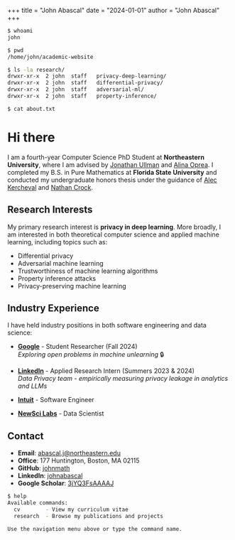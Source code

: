 +++
title = "John Abascal"
date = "2024-01-01"
author = "John Abascal"
+++

```bash
$ whoami
john

$ pwd  
/home/john/academic-website

$ ls -la research/
drwxr-xr-x  2 john  staff   privacy-deep-learning/
drwxr-xr-x  2 john  staff   differential-privacy/
drwxr-xr-x  2 john  staff   adversarial-ml/
drwxr-xr-x  2 john  staff   property-inference/

$ cat about.txt
```

# Hi there

I am a fourth-year Computer Science PhD Student at **Northeastern University**, where I am advised by [Jonathan Ullman](https://www.ccs.neu.edu/home/jullman/) and [Alina Oprea](https://www.ccs.neu.edu/home/alina/). I completed my B.S. in Pure Mathematics at **Florida State University** and conducted my undergraduate honors thesis under the guidance of [Alec Kercheval](https://www.math.fsu.edu/~kercheva/) and [Nathan Crock](https://www.sc.fsu.edu/people?uid=ndc08).

## Research Interests

My primary research interest is **privacy in deep learning**. More broadly, I am interested in both theoretical computer science and applied machine learning, including topics such as:

- Differential privacy
- Adversarial machine learning  
- Trustworthiness of machine learning algorithms
- Property inference attacks
- Privacy-preserving machine learning

## Industry Experience

I have held industry positions in both software engineering and data science:

- **[Google](https://about.google/)** - Student Researcher (Fall 2024)  
  *Exploring open problems in machine unlearning* 🔒

- **[LinkedIn](https://about.linkedin.com/)** - Applied Research Intern (Summers 2023 & 2024)  
  *Data Privacy team - empirically measuring privacy leakage in analytics and LLMs*

- **[Intuit](https://www.intuit.com/)** - Software Engineer

- **[NewSci Labs](https://labs.newsci.ai/)** - Data Scientist

## Contact

- **Email**: abascal.j@northeastern.edu
- **Office**: 177 Huntington, Boston, MA 02115
- **GitHub**: [johnmath](https://github.com/johnmath)
- **LinkedIn**: [johnabascal](https://linkedin.com/in/johnabascal)
- **Google Scholar**: [3jYQ3FsAAAAJ](https://scholar.google.com/citations?user=3jYQ3FsAAAAJ&hl)

```bash
$ help
Available commands:
  cv        - View my curriculum vitae  
  research  - Browse my publications and projects

Use the navigation menu above or type the command name.
```